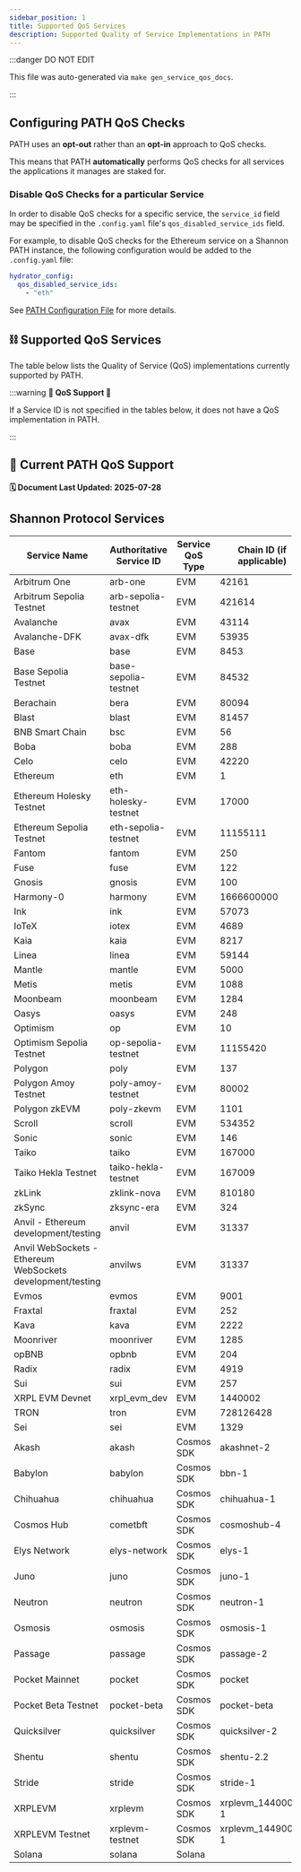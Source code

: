 ```yaml
---
sidebar_position: 1
title: Supported QoS Services
description: Supported Quality of Service Implementations in PATH
---
```


:::danger DO NOT EDIT

This file was auto-generated via `make gen_service_qos_docs`.

:::

## Configuring PATH QoS Checks

PATH uses an **opt-out** rather than an **opt-in** approach to QoS checks.

This means that PATH **automatically** performs QoS checks for all services the applications it manages are staked for.

### Disable QoS Checks for a particular Service

In order to disable QoS checks for a specific service, the `service_id` field may be specified in the `.config.yaml` file's `qos_disabled_service_ids` field.

For example, to disable QoS checks for the Ethereum service on a Shannon PATH instance, the following configuration would be added to the `.config.yaml` file:

```yaml
hydrator_config:
  qos_disabled_service_ids:
    - "eth"
```

See [PATH Configuration File](../../develop/configs/2_gateway_config.md#hydrator_config-optional) for more details.

## ⛓️ Supported QoS Services

The table below lists the Quality of Service (QoS) implementations currently supported by PATH.

:::warning **🚧 QoS Support 🚧**

If a Service ID is not specified in the tables below, it does not have a QoS implementation in PATH.

:::

## 🌿 Current PATH QoS Support

**🗓️ Document Last Updated: 2025-07-28**

## Shannon Protocol Services

| Service Name | Authoritative Service ID | Service QoS Type | Chain ID (if applicable) | Archival Check Configured |
|-------------|------------|-----------------|----------|---------------------------|
| Arbitrum One | arb-one | EVM | 42161 | ✅ |
| Arbitrum Sepolia Testnet | arb-sepolia-testnet | EVM | 421614 | ✅ |
| Avalanche | avax | EVM | 43114 | ✅ |
| Avalanche-DFK | avax-dfk | EVM | 53935 | ✅ |
| Base | base | EVM | 8453 | ✅ |
| Base Sepolia Testnet | base-sepolia-testnet | EVM | 84532 | ✅ |
| Berachain | bera | EVM | 80094 | ✅ |
| Blast | blast | EVM | 81457 | ✅ |
| BNB Smart Chain | bsc | EVM | 56 | ✅ |
| Boba | boba | EVM | 288 | ✅ |
| Celo | celo | EVM | 42220 | ✅ |
| Ethereum | eth | EVM | 1 | ✅ |
| Ethereum Holesky Testnet | eth-holesky-testnet | EVM | 17000 | ✅ |
| Ethereum Sepolia Testnet | eth-sepolia-testnet | EVM | 11155111 | ✅ |
| Fantom | fantom | EVM | 250 | ✅ |
| Fuse | fuse | EVM | 122 | ✅ |
| Gnosis | gnosis | EVM | 100 | ✅ |
| Harmony-0 | harmony | EVM | 1666600000 | ✅ |
| Ink | ink | EVM | 57073 | ✅ |
| IoTeX | iotex | EVM | 4689 | ✅ |
| Kaia | kaia | EVM | 8217 | ✅ |
| Linea | linea | EVM | 59144 | ✅ |
| Mantle | mantle | EVM | 5000 | ✅ |
| Metis | metis | EVM | 1088 | ✅ |
| Moonbeam | moonbeam | EVM | 1284 | ✅ |
| Oasys | oasys | EVM | 248 | ✅ |
| Optimism | op | EVM | 10 | ✅ |
| Optimism Sepolia Testnet | op-sepolia-testnet | EVM | 11155420 | ✅ |
| Polygon | poly | EVM | 137 | ✅ |
| Polygon Amoy Testnet | poly-amoy-testnet | EVM | 80002 | ✅ |
| Polygon zkEVM | poly-zkevm | EVM | 1101 | ✅ |
| Scroll | scroll | EVM | 534352 | ✅ |
| Sonic | sonic | EVM | 146 | ✅ |
| Taiko | taiko | EVM | 167000 | ✅ |
| Taiko Hekla Testnet | taiko-hekla-testnet | EVM | 167009 | ✅ |
| zkLink | zklink-nova | EVM | 810180 | ✅ |
| zkSync | zksync-era | EVM | 324 | ✅ |
| Anvil - Ethereum development/testing | anvil | EVM | 31337 |  |
| Anvil WebSockets - Ethereum WebSockets development/testing | anvilws | EVM | 31337 |  |
| Evmos | evmos | EVM | 9001 |  |
| Fraxtal | fraxtal | EVM | 252 |  |
| Kava | kava | EVM | 2222 |  |
| Moonriver | moonriver | EVM | 1285 |  |
| opBNB | opbnb | EVM | 204 |  |
| Radix | radix | EVM | 4919 |  |
| Sui | sui | EVM | 257 |  |
| XRPL EVM Devnet | xrpl_evm_dev | EVM | 1440002 |  |
| TRON | tron | EVM | 728126428 |  |
| Sei | sei | EVM | 1329 |  |
| Akash | akash | Cosmos SDK | akashnet-2 |  |
| Babylon | babylon | Cosmos SDK | bbn-1 |  |
| Chihuahua | chihuahua | Cosmos SDK | chihuahua-1 |  |
| Cosmos Hub | cometbft | Cosmos SDK | cosmoshub-4 |  |
| Elys Network | elys-network | Cosmos SDK | elys-1 |  |
| Juno | juno | Cosmos SDK | juno-1 |  |
| Neutron | neutron | Cosmos SDK | neutron-1 |  |
| Osmosis | osmosis | Cosmos SDK | osmosis-1 |  |
| Passage | passage | Cosmos SDK | passage-2 |  |
| Pocket Mainnet | pocket | Cosmos SDK | pocket |  |
| Pocket Beta Testnet | pocket-beta | Cosmos SDK | pocket-beta |  |
| Quicksilver | quicksilver | Cosmos SDK | quicksilver-2 |  |
| Shentu | shentu | Cosmos SDK | shentu-2.2 |  |
| Stride | stride | Cosmos SDK | stride-1 |  |
| XRPLEVM | xrplevm | Cosmos SDK | xrplevm_1440000-1 |  |
| XRPLEVM Testnet | xrplevm-testnet | Cosmos SDK | xrplevm_1449000-1 |  |
| Solana | solana | Solana |  |  |
